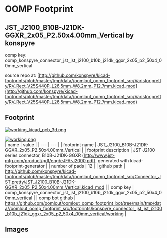 # OOMP Footprint  
## JST_J2100_B10B-J21DK-GGXR_2x05_P2.50x4.00mm_Vertical  by konspyre  
  
oomp key: oomp_konspyre_connector_jst_jst_j2100_b10b_j21dk_ggxr_2x05_p2_50x4_00mm_vertical  
  
source repo at: [http://github.com/konspyre/kicad-footprints/blob/master/tmp/data//oomlout_oomp_footprint_src/Varistor.pretty/RV_Rect_V25S440P_L26.5mm_W8.2mm_P12.7mm.kicad_mod](http://github.com/konspyre/kicad-footprints/blob/master/tmp/data//oomlout_oomp_footprint_src/Varistor.pretty/RV_Rect_V25S440P_L26.5mm_W8.2mm_P12.7mm.kicad_mod)  
## Footprint  
  
[![working_kicad_pcb_3d.png](working_kicad_pcb_3d_600.png)](working_kicad_pcb_3d.png)  
  
[![working.png](working_600.png)](working.png)  
| name | value | 
| --- | --- | 
| footprint name | JST_J2100_B10B-J21DK-GGXR_2x05_P2.50x4.00mm_Vertical | 
| footprint description | JST J2100 series connector, B10B-J21DK-GGXR (http://www.jst-mfg.com/product/pdf/eng/eJFA-J2000.pdf), generated with kicad-footprint-generator | 
| number of pads | 12 | 
| github path | http://github.com/konspyre/kicad-footprints/blob/master/tmp/data//oomlout_oomp_footprint_src/Connector_JST.pretty/JST_J2100_B10B-J21DK-GGXR_2x05_P2.50x4.00mm_Vertical.kicad_mod | 
| oomp key | oomp_konspyre_connector_jst_jst_j2100_b10b_j21dk_ggxr_2x05_p2_50x4_00mm_vertical | 
| oomp bot github | https://github.com/oomlout/oomlout_oomp_footprint_bot/tree/main/tmp/data//oomlout_oomp_footprint_src/footprints/konspyre_connector_jst_jst_j2100_b10b_j21dk_ggxr_2x05_p2_50x4_00mm_vertical/working | 
## Images  
